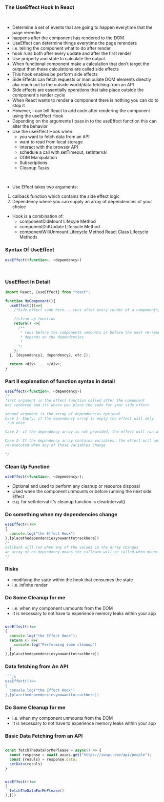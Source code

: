 ### The UseEffect Hook In React

<br />


- Determine a set of events that are going to happen everytime that the page rerender
- happens after the component has rendered to the DOM
- UseEffect can determine things everytime the page rerenders
- i.e. telling the component what to do after render
- hook runs both after every update and after the first render
- Use property and state to calculate the output. 
- When functional component make a calculation that don't target the output then these calculations are called side effects
- This hook enables be perform side effects
- Side Effects can fetch requests or manipulate DOM elements directly aka reach out to the outside world/data fetching from an API
- Side effects are essentially operations that take place outside the component's render cycle
- When React wants to render a component there is nothing you can do to stop it
- However, I can tell React to add code after rendering the component using the useEffect Hook
- Depending on the arguments I pass in to the useEffect function this can alter the behavior
- Use the useEffect Hook when:
  - you want to fetch data from an API
  - want to read from local storage
  - interact with the browser API
  - schedule a call with setTimeout, setInterval
  - DOM Manipulation
  - Subscriptions
  - Cleanup Tasks

<br />

- Use Effect takes two arguments:
1. callback function which contains the side effect logic
2. Dependency where you can supply an array of dependencies of your choice

- Hook is a combination of:
  - componentDidMount Lifecyle Method
  - componentDidUpdate Lifecycle Method
  - componentWillUnmount Lifecycle Method
React Class Lifecycle Methods


### Syntax Of UseEffect

```js
useEffect(<function>, <dependency>)
```

<br />

### UseEffect In Detail

```js
import React, {useEffect} from "react";

function MyComponent(){
  useEffect(()=>{
    /*Side effect code here... runs after every render of a component*/

    //clean up function
    return() =>{
      /** 
       * runs before the components unmounts or before the next re-render, 
       * depends on the dependencies
       * 
      */
    };
  }, [dependency1, dependency2, etc.]);

  return <div> ... </div>;
}
```


### Part II explanation of function syntax in detail

```js
useEffect(<function>, <dependency>)
/*
first argument is the effect function called after the component
has rendered and its where you place the code for your side effect

second argument is the array of dependencies optional 
Case 1- Empty: if the dependency array is empty the effect will only
 run once

Case 2- if the dependency array is not provided, the effect will run after every render of the component

Case 3- If the dependency array contains variables, the effect will onlbe 
re-executed when any of those variables change

*/

```

### Clean Up Function

```js
useEffect(<function>, <dependency>);
```

- Optional and used to perform any cleanup or resource disposal
- Used when the component unmounts or before running the next side Effect 
- e.g. for setInterval it's cleanup function is clearInterval()



### Do something when my dependencies change
```js
useEffect(()=>
{
  console.log("the Effect Hook")
},[placethedependenciesyouwanttotrackhere])
/*
callback will run when any of the values in the array changes
an array of no dependency means the callback will be called when mounting
*/
```


### Risks 

- modifying the state within the hook that consumes the state 
- i.e. infinite render

### Do Some Cleanup for me

- i.e. when my component unmounts from the DOM
- It is necessary to not have to experience memory leaks within your app

```js

useEffect(()=>
{
  console.log("the Effect Hook");
  return () =>{
    console.log("Performing some cleanup")
  }
},[placethedependenciesyouwanttotrackhere])
```


### Data fetching from An API

```js
```js
useEffect(()=>
{
  console.log("the Effect Hook")
},[placethedependenciesyouwanttotrackhere])
```

### Do Some Cleanup for me

- i.e. when my component unmounts from the DOM
- It is necessary to not have to experience memory leaks within your app



### Basic Data Fetching from an API
```js

const fetchTheDataForMePlease = async() => {
  const response = await axios.get("https://swapi.dev/api/people");
  const {resuls} = response.data;
  setData(resuls)
}


useEffect(()=>
{
  fetchTheDataForMePlease()
},[])
```
